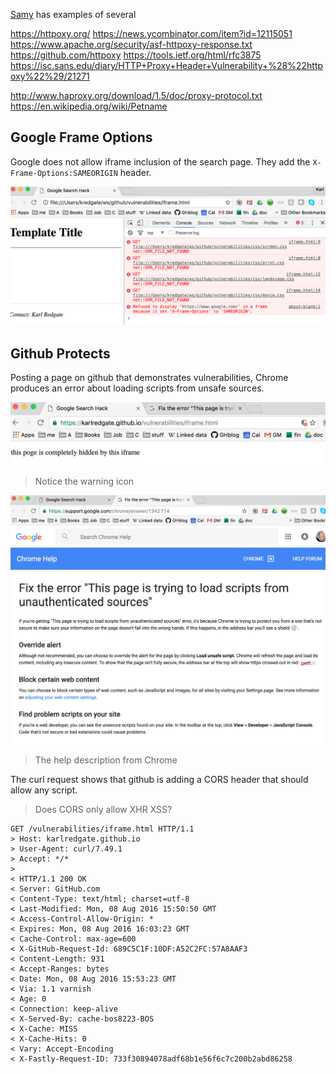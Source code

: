 
<!--
-->

[Samy](http://samy.pl/) has examples of several

https://httpoxy.org/
https://news.ycombinator.com/item?id=12115051
https://www.apache.org/security/asf-httpoxy-response.txt
https://github.com/httpoxy
https://tools.ietf.org/html/rfc3875
https://isc.sans.edu/diary/HTTP+Proxy+Header+Vulnerability+%28%22httpoxy%22%29/21271

http://www.haproxy.org/download/1.5/doc/proxy-protocol.txt
https://en.wikipedia.org/wiki/Petname

Google Frame Options
--------------------

Google does not allow iframe inclusion of the search page.
They add the `X-Frame-Options:SAMEORIGIN` header.

![0](screenshots/chrome-frame-options.png)

Github Protects
---------------

Posting a page on github that demonstrates vulnerabilities, Chrome
produces an error about loading scripts from unsafe sources.

![0](screenshots/chrome-script-descr.png)

> Notice the warning icon

![0](screenshots/chrome-script-warning.png)

> The help description from Chrome

The curl request shows that github is adding a CORS header that
should allow any script.

> Does CORS only allow XHR XSS?

```
GET /vulnerabilities/iframe.html HTTP/1.1
> Host: karlredgate.github.io
> User-Agent: curl/7.49.1
> Accept: */*
>
< HTTP/1.1 200 OK
< Server: GitHub.com
< Content-Type: text/html; charset=utf-8
< Last-Modified: Mon, 08 Aug 2016 15:50:50 GMT
< Access-Control-Allow-Origin: *
< Expires: Mon, 08 Aug 2016 16:03:23 GMT
< Cache-Control: max-age=600
< X-GitHub-Request-Id: 689C5C1F:10DF:A52C2FC:57A8AAF3
< Content-Length: 931
< Accept-Ranges: bytes
< Date: Mon, 08 Aug 2016 15:53:23 GMT
< Via: 1.1 varnish
< Age: 0
< Connection: keep-alive
< X-Served-By: cache-bos8223-BOS
< X-Cache: MISS
< X-Cache-Hits: 0
< Vary: Accept-Encoding
< X-Fastly-Request-ID: 733f30894078adf68b1e56f6c7c200b2abd86258
```

[samy]: http://samy.pl/

<!-- vim: set autoindent expandtab sw=4 syntax=markdown: -->
